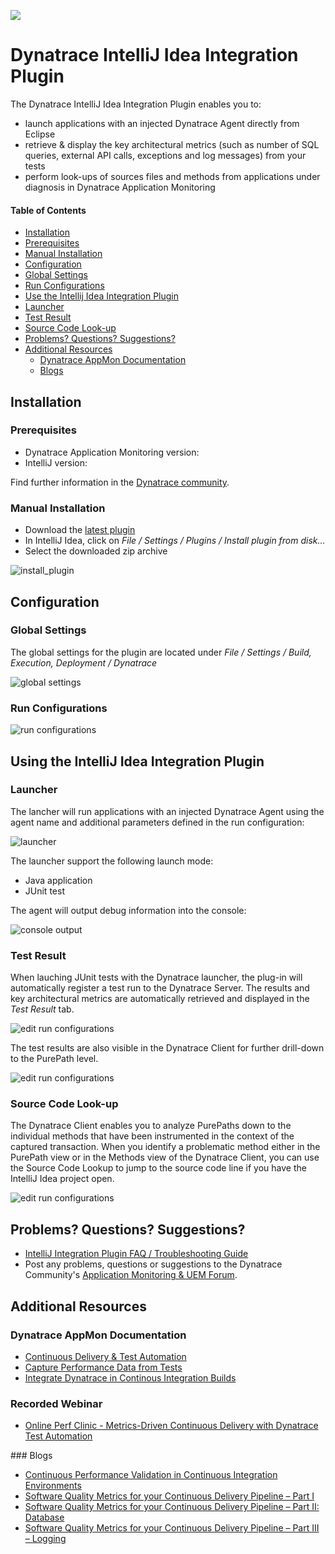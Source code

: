 ![](img/logo_IntelliJIDEA.svg)

# Dynatrace IntelliJ Idea Integration Plugin
 
The Dynatrace IntelliJ Idea Integration Plugin enables you to:
* launch applications with an injected Dynatrace Agent directly from Eclipse
* retrieve & display the key architectural metrics (such as number of SQL queries, external API calls, exceptions and log messages) from your tests
* perform look-ups of sources files and methods from applications under diagnosis in Dynatrace Application Monitoring

#### Table of Contents

* [Installation](#installation)  
 * [Prerequisites](#prerequisites)  
 * [Manual Installation](#manual_installation)
* [Configuration](#configuration)
 * [Global Settings](#global)
 * [Run Configurations](#run_configurations)
* [Use the Intellij Idea Integration Plugin](#use)
 * [Launcher](#launcher)
 * [Test Result](#test_result)
 * [Source Code Look-up](#source_code)
*  [Problems? Questions? Suggestions?](#feedback)
* [Additional Resources](#resources)
  * [Dynatrace AppMon Documentation](#doc)
  * [Blogs](#blogs)


## <a name="installation"></a>Installation

### <a name="prerequisites"></a>Prerequisites

* Dynatrace Application Monitoring version:
* IntelliJ version:

Find further information in the [Dynatrace community](https://community.dynatrace.com/community/pages/viewpage.action?pageId=68649064).

### <a name="manual_installation"></a>Manual Installation

* Download the [latest plugin]()
* In IntelliJ Idea, click on *File / Settings / Plugins / Install plugin from disk...*
* Select the downloaded zip archive 

![install_plugin](./img/conf/install_plugin.png)

## <a name="configuration"></a>Configuration

### <a name="global"></a>Global Settings

The global settings for the plugin are located under *File / Settings / Build, Execution, Deployment / Dynatrace*

![global settings](./img/conf/application_configuration.png)

### <a name="run_configurations"></a>Run Configurations 

![run configurations](./img/conf/run_configuration.png) 

## <a name="use"></a>Using the IntelliJ Idea Integration Plugin

### <a name="launcher"></a>Launcher

The lancher will run applications with an injected Dynatrace Agent using the agent name and additional parameters defined in the run configuration:

![launcher](./img/conf/launcher.png) 

The launcher support the following launch mode:
* Java application
* JUnit test

The agent will output debug information into the console:

![console output](./img/conf/console.png) 

### <a name="test_result"></a>Test Result

When lauching JUnit tests with the Dynatrace launcher, the plug-in will automatically register a test run to the Dynatrace Server. The results and key architectural metrics are automatically retrieved and displayed in the *Test Result* tab.

![edit run configurations](/img/use/test_result.png) 

The test results are also visible in the Dynatrace Client for further drill-down to the PurePath level.

![edit run configurations](/img/use/dynatrace_client_test_automation.png) 

### Source Code Look-up

The Dynatrace Client enables you to analyze PurePaths down to the individual methods that have been instrumented in the context of the captured transaction. When you identify a problematic method either in the PurePath view or in the Methods view of the Dynatrace Client, you can use the Source Code Lookup to jump to the source code line if you have the IntelliJ Idea project open.

![edit run configurations](/img/use/source_lookup.png) 

## Problems? Questions? Suggestions?

* [IntelliJ Integration Plugin FAQ / Troubleshooting Guide](FAQ.md)
* Post any problems, questions or suggestions to the Dynatrace Community's [Application Monitoring & UEM Forum](https://answers.dynatrace.com/spaces/146/index.html).


## Additional Resources

### Dynatrace AppMon Documentation

- [Continuous Delivery & Test Automation](https://community.dynatrace.com/community/pages/viewpage.action?pageId=215161284)
- [Capture Performance Data from Tests](https://community.dynatrace.com/community/display/DOCDT63/Capture+Performance+Data+from+Tests)
- [Integrate Dynatrace in Continous Integration Builds](https://community.dynatrace.com/community/display/DOCDT63/Integrate+Dynatrace+in+Continuous+Integration+Builds)

### Recorded Webinar

- [Online Perf Clinic - Metrics-Driven Continuous Delivery with Dynatrace Test Automation](https://youtu.be/TXPSDpy7unw)

<a name="blogs"/>
### Blogs

- [Continuous Performance Validation in Continuous Integration Environments](http://apmblog.dynatrace.com/2013/11/27/continuous-performance-validation-in-continuous-integration-environments/)
- [Software Quality Metrics for your Continuous Delivery Pipeline – Part I](http://apmblog.dynatrace.com/2014/03/13/software-quality-metrics-for-your-continuous-delivery-pipeline-part-i/)
- [Software Quality Metrics for your Continuous Delivery Pipeline – Part II: Database](http://apmblog.dynatrace.com/2014/04/23/database-access-quality-metrics-for-your-continuous-delivery-pipeline/)
- [Software Quality Metrics for your Continuous Delivery Pipeline – Part III – Logging](http://apmblog.dynatrace.com/2014/06/17/software-quality-metrics-for-your-continuous-delivery-pipeline-part-iii-logging/)

